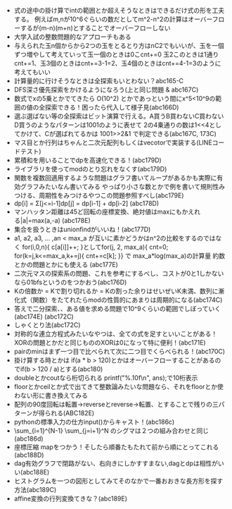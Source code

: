 - 式の途中の掛け算でintの範囲とか超えそうなときはできるだけ式の形を工夫する。
  例えばm,nが10^6ぐらいの数だとしてm^2-n^2の計算はオーバーフローするが(m-n)(m+n)とすることでオーバーフローしない
- 大学入試の整数問題的なアプローチもある
- 与えられた玉n個からから2つの玉をとるとり方はnC2でもいいが、玉を一個ずつ増やして考えていって玉一個のときは0こcnt+=0
  玉2このときは1通りcnt+=1、玉3個のときはcnt+=3-1=2、玉4個のときはcnt+=4-1=3のように考えてもいい
- 計算量的に行けそうなときは全探索もいとわない？abc165-C
- DFS深さ優先探索をかけるようになろう(上と同じ問題 & abc167C)
- 数式でxの5乗とかでてきたら O(10^2) とかであっという間にx^5<10^9の範囲の値の全探索できる！困ったら代入して様子見(abc166D)
- 選ぶ選ばない等の全探索はビット演算で行える。A買うB買わないC買わないD買うのようなパターンは1001のように表せて
  2の4乗通りの数は1<<4としてかけて、Cが選ばれてるかは 1001>>2&1 で判定できる(abc167C, 173C)
- マス目とか行列はちゃんと二次元配列もしくはvecotorで実装する(LINEコードテスト)
- 累積和を用いることでdpを高速化できる！(abc179D)
- ライブラリを使ってmodのとり忘れをなくす(abc179D)
- 関数を複数回適用するような問題はグラフ書いてループがあるかも実際に有効グラフみたいなん書いてみる
  やっぱり小さな数とかで例を書いて規則性みつける、周期性をみつけるやつこの問題参照すべし(abc179E)
- dp[i] = Σ[j<=i-1]dp[j] = dp[i-1] + dp[i-2] (abc178D)
- マンハッタン距離は45ど回転の座標変換、絶対値はmaxにもかえれる|a|=max(a,-a) (abc178E)
- 集合を扱うときはunionfindがいいね！(abc177D)
- a1, a2, a3, ... ,an < max_a が互いに素かどうかはn^2の比較をするのではなく
  for(i,0,n){ c[a[i]]++; }としてfor(j, 2, max_a){ cnt=0; for(k=j,k<=max_a,k+=j){ cnt+=c[k]; }} で max_a*log(max_a)の計算量
  約数とかの問題とかにも使える (abc177E)
- 二次元マスの探索系の問題、これを参考にするべし、コストが0と1しかないなら01bfsというのをつかおう(abc176D)
- Kの倍数か = Kで割り切れるか = Kの割った余りはせいぜいK未満、数列に漸化式（関数）をたてれたらmodの性質的にあまりは周期的になる(abc174C)
- 答えで二分探索、、ある値を求める問題で10^9くらいの範囲でしぼっていく(abc174E) (abc172C)
- しゃくとり法(abc172C)
- 対称的な連立方程式みたいなやつは、全ての式を足すといいことがある！XORの問題とかだと同じもののXORは0になって特に便利！(abc171E)
- pairのminはまず一つ目で比べられて次に二つ目でくらべられる！(abc170C)
- 掛け算する時とかは if(a * b > 120)とかはオーバーフローすることがあるのでif(b > 120 / a)とする(abc180)
- doubleとかcoutなら桁切られる printf("%.10f\n", ans);で10桁表示
- floorとかceilとか式で出てきて整数論みたいな問題なら、それをfloorとか使わない形に書き換えてみる
- 配列の90度回転は転置->reverseとreverse->転置、とすることで残りの三パターンが得られる(ABC182E)
- pythonの標準入力の仕方input()からキャスト！(abc186c)
- \sum_{i=1}^{N-1} \sum_{j=i+1}^N のシグマは２つの組み合わせと同じ(abc186d)
- 座標圧縮 mapをつかう！そしたら順番たもたれて前から順にとってこれる(abc188D)
- dag有効グラフで閉路がない、右向きにしかすすまない,dagとdpは相性がいい(abc188E)
- ヒストグラムを一つの図形としてみてそのなかで一番おおきな長方形を探す方法(abc189C)
- affine変換の行列変換てきな？(abc189E)
